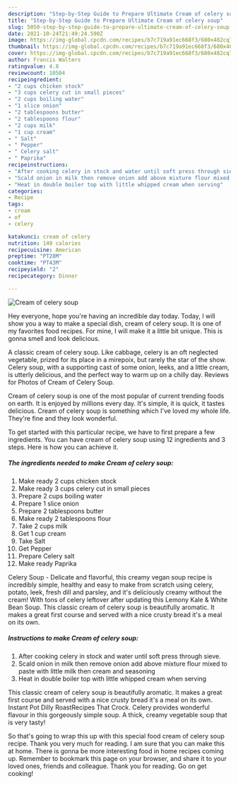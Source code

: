 ```yaml
---
description: "Step-by-Step Guide to Prepare Ultimate Cream of celery soup"
title: "Step-by-Step Guide to Prepare Ultimate Cream of celery soup"
slug: 5050-step-by-step-guide-to-prepare-ultimate-cream-of-celery-soup
date: 2021-10-24T21:49:24.590Z
image: https://img-global.cpcdn.com/recipes/b7c719a91ec668f3/680x482cq70/cream-of-celery-soup-recipe-main-photo.jpg
thumbnail: https://img-global.cpcdn.com/recipes/b7c719a91ec668f3/680x482cq70/cream-of-celery-soup-recipe-main-photo.jpg
cover: https://img-global.cpcdn.com/recipes/b7c719a91ec668f3/680x482cq70/cream-of-celery-soup-recipe-main-photo.jpg
author: Francis Walters
ratingvalue: 4.8
reviewcount: 10504
recipeingredient:
- "2 cups chicken stock"
- "3 cups celery cut in small pieces"
- "2 cups boiling water"
- "1 slice onion"
- "2 tablespoons butter"
- "2 tablespoons flour"
- "2 cups milk"
- "1 cup cream"
- " Salt"
- " Pepper"
- " Celery salt"
- " Paprika"
recipeinstructions:
- "After cooking celery in stock and water until soft press through sieve."
- "Scald onion in milk then remove onion add above mixture flour mixed to paste with little milk then cream and seasoning"
- "Heat in double boiler top with little whipped cream when serving"
categories:
- Recipe
tags:
- cream
- of
- celery

katakunci: cream of celery 
nutrition: 149 calories
recipecuisine: American
preptime: "PT28M"
cooktime: "PT43M"
recipeyield: "2"
recipecategory: Dinner

---
```



![Cream of celery soup](https://img-global.cpcdn.com/recipes/b7c719a91ec668f3/680x482cq70/cream-of-celery-soup-recipe-main-photo.jpg)

Hey everyone, hope you're having an incredible day today. Today, I will show you a way to make a special dish, cream of celery soup. It is one of my favorites food recipes. For mine, I will make it a little bit unique. This is gonna smell and look delicious.

A classic cream of celery soup. Like cabbage, celery is an oft neglected vegetable, prized for its place in a mirepoix, but rarely the star of the show. Celery soup, with a supporting cast of some onion, leeks, and a little cream, is utterly delicious, and the perfect way to warm up on a chilly day. Reviews for Photos of Cream of Celery Soup.

Cream of celery soup is one of the most popular of current trending foods on earth. It is enjoyed by millions every day. It's simple, it is quick, it tastes delicious. Cream of celery soup is something which I've loved my whole life. They're fine and they look wonderful.


To get started with this particular recipe, we have to first prepare a few ingredients. You can have cream of celery soup using 12 ingredients and 3 steps. Here is how you can achieve it.

<!--inarticleads1-->

##### The ingredients needed to make Cream of celery soup:

1. Make ready 2 cups chicken stock
1. Make ready 3 cups celery cut in small pieces
1. Prepare 2 cups boiling water
1. Prepare 1 slice onion
1. Prepare 2 tablespoons butter
1. Make ready 2 tablespoons flour
1. Take 2 cups milk
1. Get 1 cup cream
1. Take  Salt
1. Get  Pepper
1. Prepare  Celery salt
1. Make ready  Paprika


Celery Soup - Delicate and flavorful, this creamy vegan soup recipe is incredibly simple, healthy and easy to make from scratch using celery, potato, leek, fresh dill and parsley, and it&#39;s deliciously creamy without the cream! With tons of celery leftover after updating this Lemony Kale &amp; White Bean Soup. This classic cream of celery soup is beautifully aromatic. It makes a great first course and served with a nice crusty bread it&#39;s a meal on its own. 

<!--inarticleads2-->

##### Instructions to make Cream of celery soup:

1. After cooking celery in stock and water until soft press through sieve.
1. Scald onion in milk then remove onion add above mixture flour mixed to paste with little milk then cream and seasoning
1. Heat in double boiler top with little whipped cream when serving


This classic cream of celery soup is beautifully aromatic. It makes a great first course and served with a nice crusty bread it&#39;s a meal on its own. Instant Pot Dilly RoastRecipes That Crock. Celery provides wonderful flavour in this gorgeously simple soup. A thick, creamy vegetable soup that is very tasty! 

So that's going to wrap this up with this special food cream of celery soup recipe. Thank you very much for reading. I am sure that you can make this at home. There is gonna be more interesting food in home recipes coming up. Remember to bookmark this page on your browser, and share it to your loved ones, friends and colleague. Thank you for reading. Go on get cooking!
